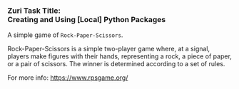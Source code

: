### Zuri Task Title:<br/>Creating and Using [Local] Python Packages

A simple game of `Rock-Paper-Scissors`.

Rock-Paper-Scissors is a simple two-player game where, at a signal, players make figures with their hands, representing a rock, a piece of paper, or a pair of scissors. The winner is determined according to a set of rules.

For more info: https://www.rpsgame.org/